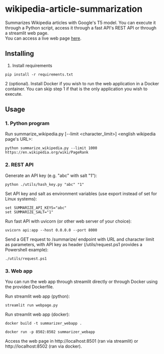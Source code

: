 # wikipedia-article-summarization
Summarizes Wikipedia articles with Google's T5 model. You can execute it through a Python script, access it through a fast API's REST API or through a streamlit web page.  
You can access a live web page <a href="http://149.56.100.90:8502/">here</a>.

## Installing

1. Install requirements
```shell
pip install -r requirements.txt
```

2 (optional). Install Docker if you wish to run the web application in a Docker container. You can skip step 1 if that is the only application you wish to execute.

## Usage

### 1. Python program  

Run summarize_wikipedia.py [--limit <character_limit>] <english wikipedia page's URL>:
```shell
python summarize_wikipedia.py --limit 1000 https://en.wikipedia.org/wiki/PageRank
```

### 2. REST API  

Generate an API key (e.g. "abc" with salt "1"):
```shell
python ./utils/hash_key.py "abc" "1"
```

Set API key and salt as environment variables (use export instead of set for Linux systems):
```shell
set SUMMARIZE_API_KEYS="abc"
set SUMMARIZE_SALT="1"
```

Run fast API with uvicorn (or other web server of your choice):
```shell
uvicorn api:app --host 0.0.0.0 --port 8000
```

Send a GET request to /summarize/ endpoint with URL and character limit as parameters, with API key as header (/utils/request.ps1 provides a Powershell example):
```shell
./utils/request.ps1
```

### 3. Web app

You can run the web app through streamlit directly or through Docker using the provided Dockerfile.

Run streamlit web app (python):
```shell
streamlit run webpage.py
```

Run streamlit web app (docker):
```shell
docker build -t summarizer_webapp .
```

```shell
docker run -p 8502:8502 summarizer_webapp
```

Access the web page in http://localhost:8501 (ran via streamlit) or http://localhost:8502 (ran via docker).

